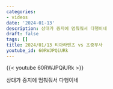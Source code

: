 ```yaml
---
categories:
- videos
date: '2024-01-13'
description: 상대가 증지에 멈춰줘서 다행이네
draft: false
tags: []
title: 2024/01/13 티아라멘츠 vs 초중무사
youtube_id: 60RWJPQiURk
---
```



{{< youtube 60RWJPQiURk >}}

상대가 증지에 멈춰줘서 다행이네